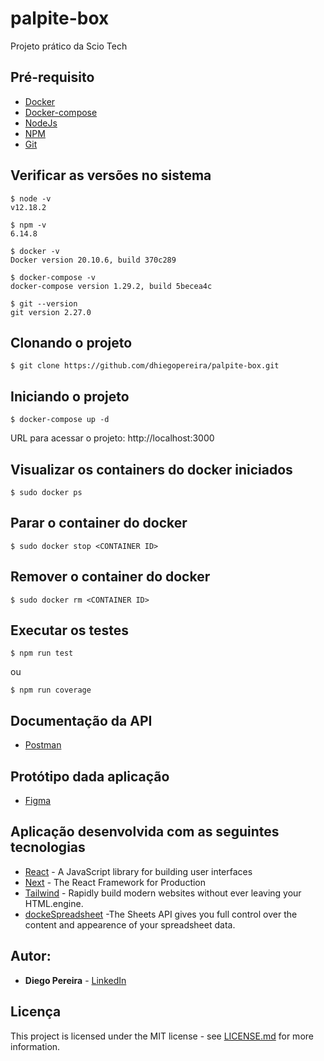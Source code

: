 # palpite-box
 Projeto prático da Scio Tech
## Pré-requisito
* [Docker](https://docs.docker.com/engine/install/ubuntu/)
* [Docker-compose](https://docs.docker.com/compose/install/)
* [NodeJs](https://nodejs.org/en/)
* [NPM](https://www.npmjs.com/)
* [Git](https://git-scm.com/)
## Verificar as versões no sistema
```
$ node -v           
v12.18.2

$ npm -v     
6.14.8

$ docker -v
Docker version 20.10.6, build 370c289

$ docker-compose -v 
docker-compose version 1.29.2, build 5becea4c

$ git --version
git version 2.27.0
```
## Clonando o projeto
```
$ git clone https://github.com/dhiegopereira/palpite-box.git
```  
## Iniciando o projeto
```
$ docker-compose up -d
```
URL para acessar o projeto: http://localhost:3000

## Visualizar os containers do docker iniciados
```
$ sudo docker ps
```
## Parar o container do docker
```
$ sudo docker stop <CONTAINER ID>
```
## Remover o container do docker
```
$ sudo docker rm <CONTAINER ID>
```
## Executar os testes
```
$ npm run test
```
ou
```
$ npm run coverage
```
## Documentação da API
* [Postman](https://documenter.getpostman.com/view/3166323/TzXxkJMa)
## Protótipo dada aplicação
* [Figma](https://www.figma.com/file/NkezH1oiWFkXijx2cfyRXu/Palpite-Box?node-id=0%3A1)
## Aplicação desenvolvida com as seguintes tecnologias
* [React](https://reactjs.org/) - A JavaScript library for building user interfaces
* [Next](https://nextjs.org/) - The React Framework for Production
* [Tailwind](https://tailwindcss.com) - Rapidly build modern websites without ever leaving your HTML.engine.
* [dockeSpreadsheet](https://console.cloud.google.com/apis/) -The Sheets API gives you full control over the content and appearence of your spreadsheet data. 
## Autor:
* **Diego Pereira** - [LinkedIn](https://www.linkedin.com/in/diegopereirati/)
## Licença
This project is licensed under the MIT license - see [LICENSE.md](LICENSE.md) for more information.
